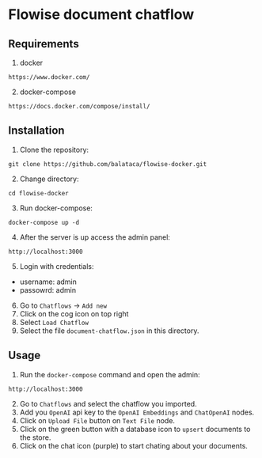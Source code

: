 # Flowise document chatflow

## Requirements

1. docker
```
https://www.docker.com/
```
2. docker-compose
```
https://docs.docker.com/compose/install/
```

## Installation

1. Clone the repository:
```
git clone https://github.com/balataca/flowise-docker.git
```
2. Change directory:
```
cd flowise-docker
```
3. Run docker-compose:
```
docker-compose up -d
```
4. After the server is up access the admin panel:
```
http://localhost:3000
```
5. Login with credentials:
* username: admin
* passowrd: admin
6. Go to `Chatflows` -> `Add new`
7. Click on the cog icon on top right
8. Select `Load Chatflow`
9. Select the file `document-chatflow.json` in this directory.

## Usage

1. Run the `docker-compose` command and open the admin:
```
http://localhost:3000
```
2. Go to `Chatflows` and select the chatflow you imported.
3. Add you `OpenAI` api key to the `OpenAI Embeddings` and `ChatOpenAI` nodes.
4. Click on `Upload File` button on `Text File` node.
5. Click on the green button with a database icon to `upsert` documents to the store.
6. Click on the chat icon (purple) to start chating about your documents.